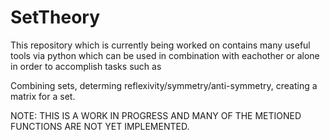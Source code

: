 # SetTheory

  This repository which is currently being worked on contains many useful tools via python 
which can be used in combination with eachother or alone in order to accomplish tasks such as

Combining sets, determing reflexivity/symmetry/anti-symmetry, creating a matrix for a set.

NOTE: THIS IS A WORK IN PROGRESS AND MANY OF THE METIONED FUNCTIONS ARE NOT YET IMPLEMENTED.
